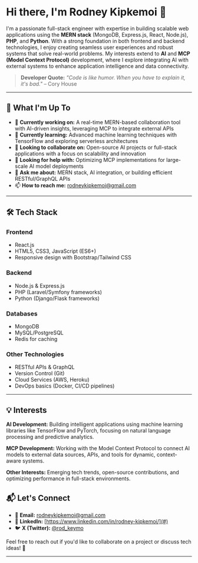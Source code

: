 # Hi there, I'm Rodney Kipkemoi 👋

I'm a passionate full-stack engineer with expertise in building scalable web applications using the **MERN stack** (MongoDB, Express.js, React, Node.js), **PHP**, and **Python**. With a strong foundation in both frontend and backend technologies, I enjoy creating seamless user experiences and robust systems that solve real-world problems. My interests extend to **AI** and **MCP (Model Context Protocol)** development, where I explore integrating AI with external systems to enhance application intelligence and data connectivity.

> **Developer Quote:** *"Code is like humor. When you have to explain it, it's bad."* – Cory House

---

## 🚀 What I'm Up To

- 🔭 **Currently working on:** A real-time MERN-based collaboration tool with AI-driven insights, leveraging MCP to integrate external APIs
- 🌱 **Currently learning:** Advanced machine learning techniques with TensorFlow and exploring serverless architectures
- 👯 **Looking to collaborate on:** Open-source AI projects or full-stack applications with a focus on scalability and innovation
- 🤔 **Looking for help with:** Optimizing MCP implementations for large-scale AI model deployments
- 💬 **Ask me about:** MERN stack, AI integration, or building efficient RESTful/GraphQL APIs
- 📫 **How to reach me:** rodneykipkemoi@gmail.com

---

## 🛠️ Tech Stack

### Frontend
- React.js
- HTML5, CSS3, JavaScript (ES6+)
- Responsive design with Bootstrap/Tailwind CSS

### Backend
- Node.js & Express.js
- PHP (Laravel/Symfony frameworks)
- Python (Django/Flask frameworks)

### Databases
- MongoDB
- MySQL/PostgreSQL
- Redis for caching

### Other Technologies
- RESTful APIs & GraphQL
- Version Control (Git)
- Cloud Services (AWS, Heroku)
- DevOps basics (Docker, CI/CD pipelines)

---

## 💡 Interests

**AI Development:** Building intelligent applications using machine learning libraries like TensorFlow and PyTorch, focusing on natural language processing and predictive analytics.

**MCP Development:** Working with the Model Context Protocol to connect AI models to external data sources, APIs, and tools for dynamic, context-aware systems.

**Other Interests:** Emerging tech trends, open-source contributions, and optimizing performance in full-stack environments.


## 📬 Let's Connect

- 📧 **Email:** rodneykipkemoi@gmail.com
- 💼 **LinkedIn:** [https://www.linkedin.com/in/rodney-kipkemoi/](#)
- 🐦 **X (Twitter):** [@rod_keymo](#)

Feel free to reach out if you'd like to collaborate on a project or discuss tech ideas! 🚀

---
